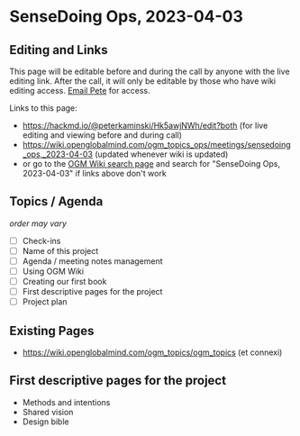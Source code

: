 # SenseDoing Ops, 2023-04-03

## Editing and Links

This page will be editable before and during the call by anyone with the live editing link. After the call, it will only be editable by those who have wiki editing access. [Email Pete](mailto:kaminski@istori.com) for access.

Links to this page:

- <https://hackmd.io/@peterkaminski/Hk5awjNWh/edit?both> (for live editing and viewing before and during call)
- <https://wiki.openglobalmind.com/ogm_topics_ops/meetings/sensedoing_ops,_2023-04-03> (updated whenever wiki is updated)
- or go to the [OGM Wiki search page](https://wiki.openglobalmind.com/search) and search for "SenseDoing Ops, 2023-04-03" if links above don't work

## Topics / Agenda

_order may vary_

- [ ] Check-ins
- [ ] Name of this project
- [ ] Agenda / meeting notes management
- [ ] Using OGM Wiki
- [ ] Creating our first book
- [ ] First descriptive pages for the project
- [ ] Project plan

## Existing Pages

- <https://wiki.openglobalmind.com/ogm_topics/ogm_topics> (et connexi)

## First descriptive pages for the project

- Methods and intentions
- Shared vision
- Design bible